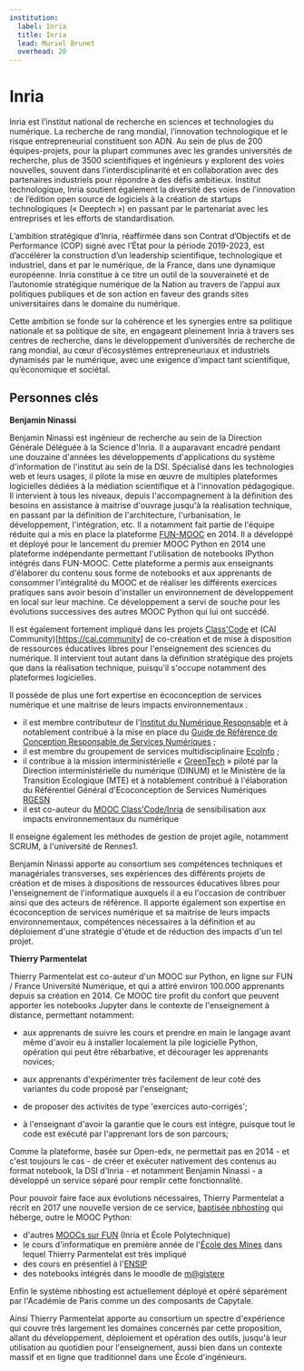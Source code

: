 ```yaml
---
institution:
  label: Inria
  title: Inria
  lead: Muriel Brunet
  overhead: 20
---
```


# Inria

Inria est l’institut national de recherche en sciences et technologies du
numérique. La recherche de rang mondial, l’innovation technologique et le risque
entrepreneurial constituent son ADN. Au sein de plus de 200 équipes-projets,
pour la plupart communes avec les grandes universités de recherche, plus de 3500
scientifiques et ingénieurs y explorent des voies nouvelles, souvent dans
l’interdisciplinarité et en collaboration avec des partenaires industriels pour
répondre à des défis ambitieux. Institut technologique, Inria soutient également
la diversité des voies de l’innovation : de l’édition open source de logiciels à
la création de startups technologiques (« Deeptech ») en passant par le
partenariat avec les entreprises et les efforts de standardisation.

L’ambition stratégique d’Inria, réaffirmée dans son Contrat d’Objectifs et de
Performance (COP) signé avec l’État pour la période 2019-2023, est d’accélérer
la construction d’un leadership scientifique, technologique et industriel, dans
et par le numérique, de la France, dans une dynamique européenne. Inria
constitue à ce titre un outil de la souveraineté et de l’autonomie stratégique
numérique de la Nation au travers de l’appui aux politiques publiques et de son
action en faveur des grands sites universitaires dans le domaine du numérique.

Cette ambition se fonde sur la cohérence et les synergies entre sa politique
nationale et sa politique de site, en engageant pleinement Inria à travers ses
centres de recherche, dans le développement d’universités de recherche de rang
mondial, au cœur d’écosystèmes entrepreneuriaux et industriels dynamisés par le
numérique, avec une exigence d’impact tant scientifique, qu’économique et
sociétal.

## Personnes clés

**Benjamin Ninassi**

Benjamin Ninassi est ingénieur de recherche au sein de la Direction Générale
Déléguée à la Science d'Inria. Il a auparavant encadré pendant une douzaine
d'années les développements d'applications du système d'information de
l'institut au sein de la DSI. Spécialisé dans les technologies web et leurs
usages, il pilote la mise en œuvre de multiples plateformes logicielles dédiées
à la médiation scientifique et à l'innovation pédagogique. Il intervient à tous
les niveaux, depuis l'accompagnement à la définition des besoins en assistance à
maitrise d'ouvrage jusqu'à la réalisation technique, en passant par la
définition de l'architecture, l'urbanisation, le développement, l'intégration,
etc. Il a notamment fait partie de l'équipe réduite qui a mis en place la
plateforme [FUN-MOOC](https://www.fun-mooc.fr/fr/) en 2014. Il a développé et
déployé pour le lancement du premier MOOC Python en 2014 une plateforme
indépendante permettant l'utilisation de notebooks IPython intégrés dans
FUN-MOOC. Cette plateforme a permis aux enseignants d'élaborer du contenu sous
forme de notebooks et aux apprenants de consommer l'intégralité du MOOC et de
réaliser les différents exercices pratiques sans avoir besoin d'installer un
environnement de développement en local sur leur machine. Ce développement a
servi de souche pour les évolutions successives des autres MOOC Python qui lui
ont succédé.

Il est également fortement impliqué dans les projets
[Class'Code](https://classcode.fr) et (CAI Community)[https://cai.community] de
co-création et de mise à disposition de ressources éducatives libres pour
l'enseignement des sciences du numérique. Il intervient tout autant dans la
définition stratégique des projets que dans la réalisation technique, puisqu'il
s'occupe notamment des plateformes logicielles.

Il possède de plus une fort expertise en écoconception de services numérique et
une maitrise de leurs impacts environnementaux :

- il est membre contributeur de
  l'[Institut du Numérique Responsable](https://institutnr.org) et à notablement
  contribué à la mise en place du
  [Guide de Référence de Conception Responsable de Services Numériques](https://gr491.isit-europe.org)
  ;
- il est membre du groupement de services multidisciplinaire
  [EcoInfo](https://ecoinfo.cnrs.fr) ;
- il contribue à la mission interministérielle «
  [GreenTech](https://ecoresponsable.numerique.gouv.fr/a-propos/) » piloté par
  la Direction interministérielle du numérique (DINUM) et le Ministère de la
  Transition Ecologique (MTE) et à notablement contribué à l'élaboration du
  Référentiel Général d'Ecoconception de Services Numériques
  [RGESN](https://ecoresponsable.numerique.gouv.fr/publications/referentiel-general-ecoconception/)
- il est co-auteur du
  [MOOC Class'Code/Inria](https://www.fun-mooc.fr/fr/cours/impacts-environnementaux-du-numerique/)
  de sensibilisation aux impacts environnementaux du numérique

Il enseigne également les méthodes de gestion de projet agile, notamment SCRUM,
à l'université de Rennes1.

Benjamin Ninassi apporte au consortium ses compétences techniques et
managériales transverses, ses expériences des différents projets de création et
de mises à dispositions de ressources éducatives libres pour l'enseignement de
l'informatique auxquels il a eu l'occasion de contribuer ainsi que des acteurs
de référence. Il apporte également son expertise en écoconception de services
numérique et sa maitrise de leurs impacts environnementaux, compétences
nécessaires à la définition et au déploiement d'une stratégie d'étude et de
réduction des impacts d'un tel projet.

**Thierry Parmentelat**

Thierry Parmentelat est co-auteur d'un MOOC sur Python, en ligne sur FUN /
France Université Numérique, et qui a attiré environ 100.000 apprenants depuis
sa création en 2014. Ce MOOC tire profit du confort que peuvent apporter les
notebooks Jupyter dans le contexte de l'enseignement à distance, permettant
notamment:

- aux apprenants de suivre les cours et prendre en main le langage avant même
  d'avoir eu à installer localement la pile logicielle Python, opération qui
  peut être rébarbative, et décourager les apprenants novices;

- aux apprenants d'expérimenter très facilement de leur coté des variantes du
  code proposé par l'enseignant;

- de proposer des activités de type 'exercices auto-corrigés';

- à l'enseignant d'avoir la garantie que le cours est intègre, puisque tout le
  code est exécuté par l'apprenant lors de son parcours;

Comme la plateforme, basée sur Open-edx, ne permettait pas en 2014 - et c'est
toujours le cas - de créer et exécuter nativement des contenus au format
notebook, la DSI d'Inria - et notamment Benjamin Ninassi - a développé un
service séparé pour remplir cette fonctionnalité.

Pour pouvoir faire face aux évolutions nécessaires, Thierry Parmentelat a récrit
en 2017 une nouvelle version de ce service,
[baptisée nbhosting](https://github.com/parmentelat/nbhosting) qui héberge,
outre le MOOC Python:

- d'autres [MOOCs sur FUN](https://www.fun-mooc.fr/) (Inria et École
  Polytechnique)
- le cours d'informatique en première année de
  l'[École des Mines](https://www.minesparis.psl.eu/) dans lequel Thierry
  Parmentelat est très impliqué
- des cours en présentiel à l'[ENSIP](https://ensip.univ-poitiers.fr/)
- des notebooks intégrés dans le moodle de
  [m@gistere](https://magistere.education.fr/)

Enfin le système nbhosting est actuellement déployé et opéré séparément par
l'Académie de Paris comme un des composants de Capytale.

Ainsi Thierry Parmentelat apporte au consortium un spectre d'expérience qui
couvre très largement les domaines concernés par cette proposition, allant du
développement, déploiement et opération des outils, jusqu'à leur utilisation au
quotidien pour l'enseignement, aussi bien dans un contexte massif et en ligne
que traditionnel dans une École d'ingénieurs.
